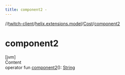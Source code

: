 ```yaml
---
title: component2 -
---
```

//[twitch-client](../../index.md)/[helix.extensions.model](../index.md)/[Cost](index.md)/[component2](component2.md)



# component2  
[jvm]  
Content  
operator fun [component2](component2.md)(): [String](https://kotlinlang.org/api/latest/jvm/stdlib/kotlin/-string/index.html)  



